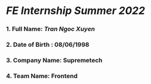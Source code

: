 # _FE Internship Summer 2022_

### 1. Full Name: _Tran Ngoc Xuyen_
### 2. Date of Birth : 08/06/1998
### 3. Company Name: Supremetech
### 4. Team Name: Frontend